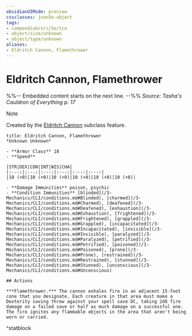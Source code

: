 ```yaml
---
obsidianUIMode: preview
cssclasses: json5e-object
tags:
- compendium/src/5e/tce
- object/size/unknown
- object/type/unknown
aliases:
- Eldritch Cannon, Flamethrower
---
```

# Eldritch Cannon, Flamethrower
%%-- Embedded content starts on the next line. --%%
*Source: Tasha's Cauldron of Everything p. 17*  

> [!note]
> Created by the [Eldritch Cannon](/3-Mechanics/CLI/classes/artificer-artillerist-tce.md#Eldritch%20Cannon%20(Level%203)) subclass feature.

```ad-statblock
title: Eldritch Cannon, Flamethrower
*Unknown Unknown*

- **Armor Class** 18
- **Speed** 

|STR|DEX|CON|INT|WIS|CHA|
|:---:|:---:|:---:|:---:|:---:|:---:|
|10 (+0)|10 (+0)|10 (+0)|10 (+0)|10 (+0)|10 (+0)|

- **Damage Immunities** poison, psychic
- **Condition Immunities** [blinded](/3-Mechanics/CLI/conditions.md#Blinded), [charmed](/3-Mechanics/CLI/conditions.md#Charmed), [deafened](/3-Mechanics/CLI/conditions.md#Deafened), [exhaustion](/3-Mechanics/CLI/conditions.md#Exhaustion), [frightened](/3-Mechanics/CLI/conditions.md#Frightened), [grappled](/3-Mechanics/CLI/conditions.md#Grappled), [incapacitated](/3-Mechanics/CLI/conditions.md#Incapacitated), [invisible](/3-Mechanics/CLI/conditions.md#Invisible), [paralyzed](/3-Mechanics/CLI/conditions.md#Paralyzed), [petrified](/3-Mechanics/CLI/conditions.md#Petrified), [poisoned](/3-Mechanics/CLI/conditions.md#Poisoned), [prone](/3-Mechanics/CLI/conditions.md#Prone), [restrained](/3-Mechanics/CLI/conditions.md#Restrained), [stunned](/3-Mechanics/CLI/conditions.md#Stunned), [unconscious](/3-Mechanics/CLI/conditions.md#Unconscious)

## Actions

***Flamethrower.*** The cannon exhales fire in an adjacent 15-foot cone that you designate. Each creature in that area must make a Dexterity saving throw against your spell save DC, taking 2d8 fire damage on a failed save or half as much damage on a successful one. The fire ignites any flammable objects in the area that aren't being worn or carried.
```
^statblock